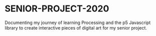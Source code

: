 # SENIOR-PROJECT-2020
Documenting my journey of learning Processing and the p5 Javascript library to create interactive pieces of digital art for my senior project. 
